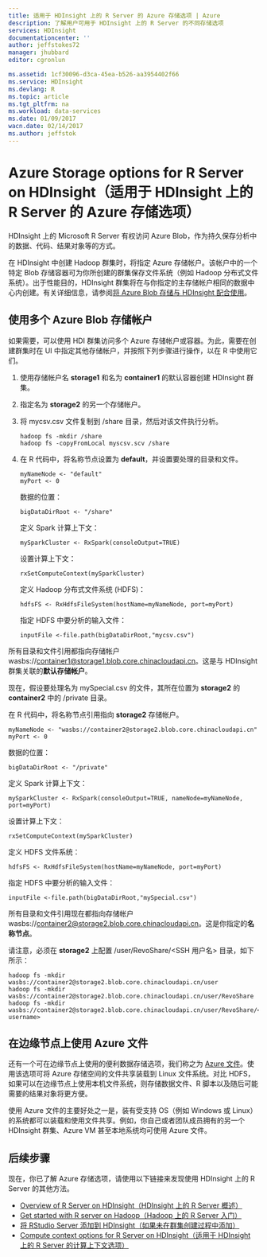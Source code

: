 ```yaml
---
title: 适用于 HDInsight 上的 R Server 的 Azure 存储选项 | Azure
description: 了解用户可用于 HDInsight 上的 R Server 的不同存储选项
services: HDInsight
documentationcenter: ''
author: jeffstokes72
manager: jhubbard
editor: cgronlun

ms.assetid: 1cf30096-d3ca-45ea-b526-aa3954402f66
ms.service: HDInsight
ms.devlang: R
ms.topic: article
ms.tgt_pltfrm: na
ms.workload: data-services
ms.date: 01/09/2017
wacn.date: 02/14/2017
ms.author: jeffstok
---
```


# Azure Storage options for R Server on HDInsight（适用于 HDInsight 上的 R Server 的 Azure 存储选项）
HDInsight 上的 Microsoft R Server 有权访问 Azure Blob，作为持久保存分析中的数据、代码、结果对象等的方式。

在 HDInsight 中创建 Hadoop 群集时，将指定 Azure 存储帐户。该帐户中的一个特定 Blob 存储容器可为你所创建的群集保存文件系统（例如 Hadoop 分布式文件系统）。出于性能目的，HDInsight 群集将在与你指定的主存储帐户相同的数据中心内创建。有关详细信息，请参阅[将 Azure Blob 存储与 HDInsight 配合使用](./hdinsight-hadoop-use-blob-storage.md "将 Azure Blob 存储与 HDInsight 配合使用")。

## 使用多个 Azure Blob 存储帐户
如果需要，可以使用 HDI 群集访问多个 Azure 存储帐户或容器。为此，需要在创建群集时在 UI 中指定其他存储帐户，并按照下列步骤进行操作，以在 R 中使用它们。

1. 使用存储帐户名 **storage1** 和名为 **container1** 的默认容器创建 HDInsight 群集。
2. 指定名为 **storage2** 的另一个存储帐户。
3. 将 mycsv.csv 文件复制到 /share 目录，然后对该文件执行分析。

    ```
    hadoop fs -mkdir /share
    hadoop fs -copyFromLocal myscsv.scv /share  
    ```

4. 在 R 代码中，将名称节点设置为 **default**，并设置要处理的目录和文件。

    ```
    myNameNode <- "default"
    myPort <- 0
    ```

    数据的位置：

    ```
    bigDataDirRoot <- "/share"  
    ```

    定义 Spark 计算上下文：

    ```
    mySparkCluster <- RxSpark(consoleOutput=TRUE)
    ```

    设置计算上下文：

    ```
    rxSetComputeContext(mySparkCluster)
    ```

    定义 Hadoop 分布式文件系统 (HDFS)：

    ```
    hdfsFS <- RxHdfsFileSystem(hostName=myNameNode, port=myPort)
    ```

    指定 HDFS 中要分析的输入文件：

    ```
    inputFile <-file.path(bigDataDirRoot,"mycsv.csv")
    ```

所有目录和文件引用都指向存储帐户 wasbs://container1@storage1.blob.core.chinacloudapi.cn。这是与 HDInsight 群集关联的**默认存储帐户**。

现在，假设要处理名为 mySpecial.csv 的文件，其所在位置为 **storage2** 的 **container2** 中的 /private 目录。

在 R 代码中，将名称节点引用指向 **storage2** 存储帐户。

```
myNameNode <- "wasbs://container2@storage2.blob.core.chinacloudapi.cn"
myPort <- 0
```

数据的位置：

```
bigDataDirRoot <- "/private"
```

定义 Spark 计算上下文：

```
mySparkCluster <- RxSpark(consoleOutput=TRUE, nameNode=myNameNode, port=myPort)
```

设置计算上下文：

```
rxSetComputeContext(mySparkCluster)
```

定义 HDFS 文件系统：

```
hdfsFS <- RxHdfsFileSystem(hostName=myNameNode, port=myPort)
```

指定 HDFS 中要分析的输入文件：

```
inputFile <-file.path(bigDataDirRoot,"mySpecial.csv")
```

所有目录和文件引用现在都指向存储帐户 wasbs://container2@storage2.blob.core.chinacloudapi.cn。这是你指定的**名称节点**。

请注意，必须在 **storage2** 上配置 /user/RevoShare/<SSH 用户名> 目录，如下所示：

```
hadoop fs -mkdir wasbs://container2@storage2.blob.core.chinacloudapi.cn/user
hadoop fs -mkdir wasbs://container2@storage2.blob.core.chinacloudapi.cn/user/RevoShare
hadoop fs -mkdir wasbs://container2@storage2.blob.core.chinacloudapi.cn/user/RevoShare/<RDP username>
```

## 在边缘节点上使用 Azure 文件
还有一个可在边缘节点上使用的便利数据存储选项，我们称之为 [Azure 文件](../storage/storage-how-to-use-files-linux.md "Azure 文件")。使用该选项可将 Azure 存储空间的文件共享装载到 Linux 文件系统。对比 HDFS，如果可以在边缘节点上使用本机文件系统，则存储数据文件、R 脚本以及随后可能需要的结果对象将更方便。

使用 Azure 文件的主要好处之一是，装有受支持 OS（例如 Windows 或 Linux）的系统都可以装载和使用文件共享。例如，你自己或者团队成员拥有的另一个 HDInsight 群集、Azure VM 甚至本地系统均可使用 Azure 文件。

## 后续步骤
现在，你已了解 Azure 存储选项，请使用以下链接来发现使用 HDInsight 上的 R Server 的其他方法。

* [Overview of R Server on HDInsight（HDInsight 上的 R Server 概述）](./hdinsight-hadoop-r-server-overview.md)
* [Get started with R server on Hadoop（Hadoop 上的 R Server 入门）](./hdinsight-hadoop-r-server-get-started.md)
* [将 RStudio Server 添加到 HDInsight（如果未在群集创建过程中添加）](./hdinsight-hadoop-r-server-install-r-studio.md)
* [Compute context options for R Server on HDInsight（适用于 HDInsight 上的 R Server 的计算上下文选项）](./hdinsight-hadoop-r-server-compute-contexts.md)

<!---HONumber=Mooncake_1205_2016-->